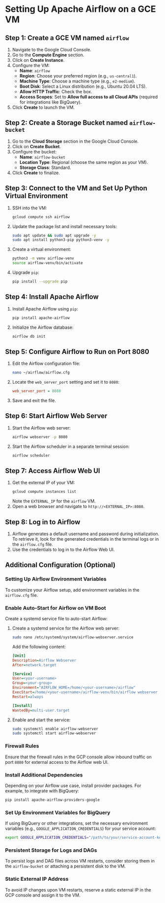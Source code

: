 # Setting Up Apache Airflow on a GCE VM

## Step 1: Create a GCE VM named `airflow`

1. Navigate to the Google Cloud Console.
2. Go to the **Compute Engine** section.
3. Click on **Create Instance**.
4. Configure the VM:
   - **Name**: `airflow`
   - **Region**: Choose your preferred region (e.g., `us-central1`).
   - **Machine Type**: Choose a machine type (e.g., `e2-medium`).
   - **Boot Disk**: Select a Linux distribution (e.g., Ubuntu 20.04 LTS).
   - **Allow HTTP Traffic**: Check the box.
   - **Access Scopes**: Set to **Allow full access to all Cloud APIs** (required for integrations like BigQuery).
5. Click **Create** to launch the VM.

## Step 2: Create a Storage Bucket named `airflow-bucket`

1. Go to the **Cloud Storage** section in the Google Cloud Console.
2. Click on **Create Bucket**.
3. Configure the bucket:
   - **Name**: `airflow-bucket`
   - **Location Type**: Regional (choose the same region as your VM).
   - **Storage Class**: Standard.
4. Click **Create** to finalize.

## Step 3: Connect to the VM and Set Up Python Virtual Environment

1. SSH into the VM:
   ```bash
   gcloud compute ssh airflow
   ```
2. Update the package list and install necessary tools:
   ```bash
   sudo apt update && sudo apt upgrade -y
   sudo apt install python3-pip python3-venv -y
   ```
3. Create a virtual environment:
   ```bash
   python3 -m venv airflow-venv
   source airflow-venv/bin/activate
   ```
4. Upgrade `pip`:
   ```bash
   pip install --upgrade pip
   ```

## Step 4: Install Apache Airflow

1. Install Apache Airflow using `pip`:
   ```bash
   pip install apache-airflow
   ```
2. Initialize the Airflow database:
   ```bash
   airflow db init
   ```

## Step 5: Configure Airflow to Run on Port 8080

1. Edit the Airflow configuration file:
   ```bash
   nano ~/airflow/airflow.cfg
   ```
2. Locate the `web_server_port` setting and set it to `8080`:
   ```ini
   web_server_port = 8080
   ```
3. Save and exit the file.

## Step 6: Start Airflow Web Server

1. Start the Airflow web server:
   ```bash
   airflow webserver -p 8080
   ```
2. Start the Airflow scheduler in a separate terminal session:
   ```bash
   airflow scheduler
   ```

## Step 7: Access Airflow Web UI

1. Get the external IP of your VM:
   ```bash
   gcloud compute instances list
   ```
   Note the `EXTERNAL_IP` for the `airflow` VM.
2. Open a web browser and navigate to `http://<EXTERNAL_IP>:8080`.

## Step 8: Log in to Airflow

1. Airflow generates a default username and password during initialization. To retrieve it, look for the generated credentials in the terminal logs or in the `airflow.cfg` file.
2. Use the credentials to log in to the Airflow Web UI.

## Additional Configuration (Optional)

### Setting Up Airflow Environment Variables
To customize your Airflow setup, add environment variables in the `airflow.cfg` file.

### Enable Auto-Start for Airflow on VM Boot
Create a systemd service file to auto-start Airflow:

1. Create a systemd service for the Airflow web server:
   ```bash
   sudo nano /etc/systemd/system/airflow-webserver.service
   ```
   Add the following content:
   ```ini
   [Unit]
   Description=Airflow Webserver
   After=network.target

   [Service]
   User=<your-username>
   Group=<your-group>
   Environment="AIRFLOW_HOME=/home/<your-username>/airflow"
   ExecStart=/home/<your-username>/airflow-venv/bin/airflow webserver -p 8080
   Restart=always

   [Install]
   WantedBy=multi-user.target
   ```

2. Enable and start the service:
   ```bash
   sudo systemctl enable airflow-webserver
   sudo systemctl start airflow-webserver
   ```

### Firewall Rules
Ensure that the firewall rules in the GCP console allow inbound traffic on port `8080` for external access to the Airflow web UI.

### Install Additional Dependencies
Depending on your Airflow use case, install provider packages. For example, to integrate with BigQuery:
```bash
pip install apache-airflow-providers-google
```

### Set Up Environment Variables for BigQuery
If using BigQuery or other integrations, set the necessary environment variables (e.g., `GOOGLE_APPLICATION_CREDENTIALS`) for your service account:
```bash
export GOOGLE_APPLICATION_CREDENTIALS="/path/to/your/service-account-key.json"
```

### Persistent Storage for Logs and DAGs
To persist logs and DAG files across VM restarts, consider storing them in the `airflow-bucket` or attaching a persistent disk to the VM.

### Static External IP Address
To avoid IP changes upon VM restarts, reserve a static external IP in the GCP console and assign it to the VM.
